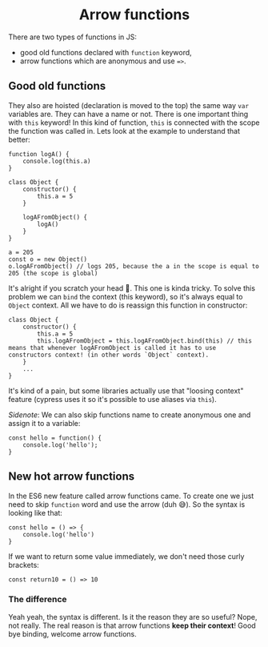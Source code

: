 <div align="center">
    <h1>Arrow functions</h1>
</div>

There are two types of functions in JS:

- good old functions declared with `function` keyword,
- arrow functions which are anonymous and use `=>`.

## Good old functions

They also are hoisted (declaration is moved to the top) the same way `var` variables are. They can have a name or not. There is one important thing with `this` keyword! In this kind of function, `this` is connected with the scope the function was called in. Lets look at the example to understand that better:

```
function logA() {
    console.log(this.a)
}

class Object {
    constructor() {
        this.a = 5
    }

    logAFromObject() {
        logA()
    }
}

a = 205
const o = new Object()
o.logAFromObject() // logs 205, because the a in the scope is equal to 205 (the scope is global)
```

It's alright if you scratch your head 🙈. This one is kinda tricky. To solve this problem we can `bind` the context (this keyword), so it's always equal to `Object` context. All we have to do is reassign this function in constructor:

```
class Object {
    constructor() {
        this.a = 5
        this.logAFromObject = this.logAFromObject.bind(this) // this means that whenever logAFromObject is called it has to use constructors context! (in other words `Object` context).
    }
    ...
}
```

It's kind of a pain, but some libraries actually use that "loosing context" feature (cypress uses it so it's possible to use aliases via `this`). 

*Sidenote*: We can also skip functions name to create anonymous one and assign it to a variable:

```
const hello = function() {
    console.log('hello');
}
```

## New hot arrow functions

In the ES6 new feature called arrow functions came. To create one we just need to skip `function` word and use the arrow (duh 😅). So the syntax is looking like that:

```
const hello = () => {
    console.log('hello')
}
```
If we want to return some value immediately, we don't need those curly brackets:

```
const return10 = () => 10
```

### The difference

Yeah yeah, the syntax is different. Is it the reason they are so useful? Nope, not really. The real reason is that arrow functions **keep their context**! Good bye binding, welcome arrow functions.



 